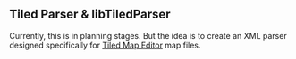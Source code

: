 ## Tiled Parser & libTiledParser

Currently, this is in planning stages. But the idea is to create an XML parser designed specifically for [Tiled Map Editor][tiled] map files.


[tiled]: http://www.mapeditor.org/
